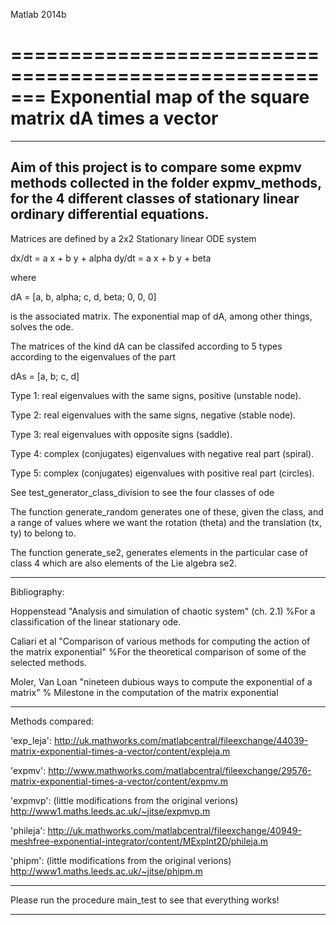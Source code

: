 Matlab 2014b

=======================================================
Exponential map of the square matrix dA times a vector
=======================================================

----------------------------------------------------------------------
Aim of this project is to compare some expmv methods collected in the 
folder expmv_methods, for the 4 different classes of 
stationary linear ordinary differential equations.
----------------------------------------------------------------------

Matrices are defined by a 2x2 Stationary linear ODE system

dx/dt = a x + b y + alpha
dy/dt = a x + b y + beta

where 

dA = [a, b, alpha;
      c, d, beta;
      0, 0, 0]

is the associated matrix.
The exponential map of dA, among other things, solves the ode.

The matrices of the kind dA can be classifed according to 5 types
according to the eigenvalues of the part

dAs = [a, b; 
       c, d]

Type 1:
real eigenvalues with the same signs, positive (unstable node).

Type 2:
real eigenvalues with the same signs, negative (stable node).

Type 3:
real eigenvalues with opposite signs (saddle).

Type 4:
complex (conjugates) eigenvalues with negative real part (spiral).

Type 5:
complex (conjugates) eigenvalues with positive real part (circles).


See test_generator_class_division to see the four classes of ode

The function generate_random generates one of these, given the class, and 
a range of values where we want the rotation (theta) and the translation
(tx, ty) to belong to.

The function generate_se2, generates elements in the particular case of 
class 4 which are also elements of the Lie algebra se2.


----
Bibliography:

Hoppenstead 
"Analysis and simulation of chaotic system" (ch. 2.1)
%For a classification of the linear stationary ode.

Caliari et al 
"Comparison of various methods for computing the action of
the matrix exponential"
%For the theoretical comparison of some of the selected methods.

Moler, Van Loan
"nineteen dubious ways to compute the exponential of a matrix"
% Milestone in the computation of the matrix exponential

----
Methods compared:

'exp_leja': 
http://uk.mathworks.com/matlabcentral/fileexchange/44039-matrix-exponential-times-a-vector/content/expleja.m

'expmv':
http://www.mathworks.com/matlabcentral/fileexchange/29576-matrix-exponential-times-a-vector/content/expmv.m

'expmvp': (little modifications from the original verions) 
http://www1.maths.leeds.ac.uk/~jitse/expmvp.m

'phileja': 
http://uk.mathworks.com/matlabcentral/fileexchange/40949-meshfree-exponential-integrator/content/MExpInt2D/phileja.m

'phipm': (little modifications from the original verions) 
http://www1.maths.leeds.ac.uk/~jitse/phipm.m

-----

Please run the procedure main_test to see that everything works!

-----
